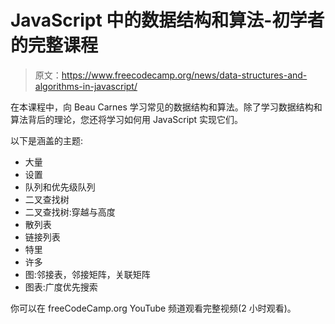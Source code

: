 # JavaScript 中的数据结构和算法-初学者的完整课程

> 原文：<https://www.freecodecamp.org/news/data-structures-and-algorithms-in-javascript/>

在本课程中，向 Beau Carnes 学习常见的数据结构和算法。除了学习数据结构和算法背后的理论，您还将学习如何用 JavaScript 实现它们。

以下是涵盖的主题:

*   大量
*   设置
*   队列和优先级队列
*   二叉查找树
*   二叉查找树:穿越与高度
*   散列表
*   链接列表
*   特里
*   许多
*   图:邻接表，邻接矩阵，关联矩阵
*   图表:广度优先搜索

你可以在 freeCodeCamp.org YouTube 频道观看完整视频(2 小时观看)。‌